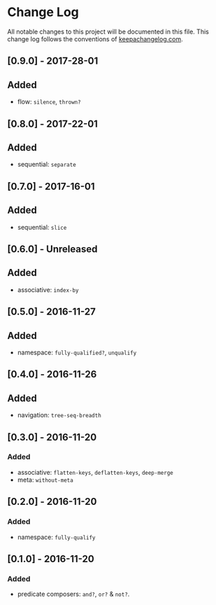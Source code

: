 # Change Log
All notable changes to this project will be documented in this file. This change log follows the conventions of [keepachangelog.com](http://keepachangelog.com/).

## [0.9.0] - 2017-28-01
## Added
  - flow: `silence`, `thrown?`

## [0.8.0] - 2017-22-01
## Added
  - sequential: `separate`

## [0.7.0] - 2017-16-01
## Added
  - sequential: `slice`

## [0.6.0] - Unreleased
## Added
  - associative: `index-by`

## [0.5.0] - 2016-11-27
## Added
  - namespace: `fully-qualified?`, `unqualify`

## [0.4.0] - 2016-11-26
## Added
  - navigation: `tree-seq-breadth`

## [0.3.0] - 2016-11-20
### Added
  - associative: `flatten-keys`, `deflatten-keys`, `deep-merge`
  - meta: `without-meta`

## [0.2.0] - 2016-11-20
### Added
  - namespace: `fully-qualify`

## [0.1.0] - 2016-11-20
### Added
  - predicate composers: `and?`, `or?` & `not?`.
